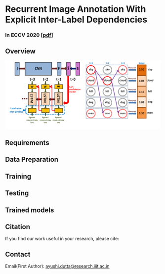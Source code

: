 # Recurrent Image Annotation With Explicit Inter-Label Dependencies

### In ECCV 2020 [[pdf]](https://www.ecva.net/papers/eccv_2020/papers_ECCV/papers/123740188.pdf)

## Overview

![Multi-Order-RNN Preview](https://github.com/ayushidutta/multi-order-rnn/blob/master/assets/images/multi-order-rnn-preview.png)

## Requirements

## Data Preparation

## Training

## Testing

## Trained models

## Citation

If you find our work useful in your research, please cite:

## Contact

Email(First Author): ayushi.dutta@research.iiit.ac.in


